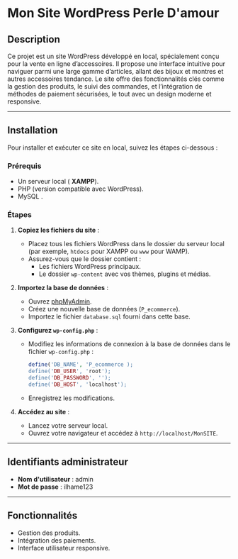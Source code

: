 # Mon Site WordPress Perle D'amour

## Description
Ce projet est un site WordPress développé en local, spécialement conçu pour la vente en ligne d’accessoires. Il propose une interface intuitive pour naviguer parmi une large gamme d’articles, allant des bijoux et montres  et autres accessoires tendance. Le site offre des fonctionnalités clés comme la gestion des produits, le suivi des commandes, et l’intégration de méthodes de paiement sécurisées, le tout avec un design moderne et responsive.


---

## Installation
Pour installer et exécuter ce site en local, suivez les étapes ci-dessous :

### Prérequis
- Un serveur local ( **XAMPP**).
- PHP (version compatible avec WordPress).
- MySQL .

### Étapes
1. **Copiez les fichiers du site** :
   - Placez tous les fichiers WordPress dans le dossier du serveur local (par exemple, `htdocs` pour XAMPP ou `www` pour WAMP).
   - Assurez-vous que le dossier contient :
     - Les fichiers WordPress principaux.
     - Le dossier `wp-content` avec vos thèmes, plugins et médias.

2. **Importez la base de données** :
   - Ouvrez [phpMyAdmin](http://localhost/phpmyadmin).
   - Créez une nouvelle base de données (`P_ecommerce`).
   - Importez le fichier `database.sql` fourni dans cette base.

3. **Configurez `wp-config.php`** :
   - Modifiez les informations de connexion à la base de données dans le fichier `wp-config.php` :
     ```php
     define('DB_NAME', 'P_ecommerce );
     define('DB_USER', 'root');
     define('DB_PASSWORD', '');
     define('DB_HOST', 'localhost');
     ```
   - Enregistrez les modifications.

4. **Accédez au site** :
   - Lancez votre serveur local.
   - Ouvrez votre navigateur et accédez à `http://localhost/MonSITE`.

---

## Identifiants administrateur
- **Nom d'utilisateur** : admin
- **Mot de passe** : ilhame123

---

## Fonctionnalités
- Gestion des produits.
- Intégration des paiements.
- Interface utilisateur responsive.
